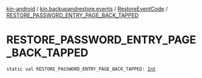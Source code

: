 [kin-android](../../index.md) / [kin.backupandrestore.events](../index.md) / [RestoreEventCode](index.md) / [RESTORE_PASSWORD_ENTRY_PAGE_BACK_TAPPED](./-r-e-s-t-o-r-e_-p-a-s-s-w-o-r-d_-e-n-t-r-y_-p-a-g-e_-b-a-c-k_-t-a-p-p-e-d.md)

# RESTORE_PASSWORD_ENTRY_PAGE_BACK_TAPPED

`static val RESTORE_PASSWORD_ENTRY_PAGE_BACK_TAPPED: `[`Int`](https://kotlinlang.org/api/latest/jvm/stdlib/kotlin/-int/index.html)